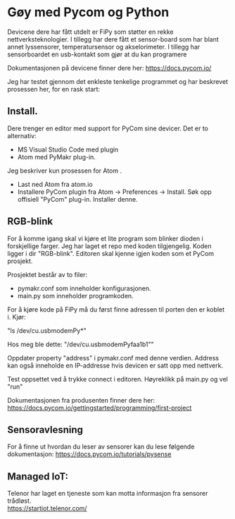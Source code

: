 

# Gøy med Pycom og Python
Devicene dere har fått utdelt er FiPy som støtter en rekke nettverksteknologier. I tillegg har dere fått et sensor-board som har blant annet lyssensorer, temperatursensor og akselorimeter. I tillegg har sensorboardet en usb-kontakt som gjør at du kan programere

Dokumentasjonen på devicene finner dere her:
https://docs.pycom.io/

Jeg har testet gjennom det enkleste tenkelige programmet og har beskrevet prosessen her, for en rask start:

## Install.
Dere trenger en editor med support for PyCom sine devicer. Det er to alternativ:
- MS Visual Studio Code med plugin
- Atom med PyMakr plug-in.

Jeg beskriver kun prosessen for Atom .

- Last ned Atom fra atom.io
- Installere PyCom plugin fra Atom -> Preferences -> Install. Søk opp offisiell "PyCom" plug-in. Installer denne.

## RGB-blink
For å komme igang skal vi kjøre et lite program som blinker dioden i forskjellige farger.
Jeg har laget et repo med koden tilgjengelig. Koden ligger i dir "RGB-blink". Editoren skal kjenne igjen koden som et PyCom prosjekt.

Prosjektet består av to filer:
- pymakr.conf som inneholder konfigurasjonen.
- main.py som inneholder programkoden.

For å kjøre kode på FiPy må du først finne adressen til porten den er koblet i. Kjør:

"ls /dev/cu.usbmodemPy*"

Hos meg ble dette: "/dev/cu.usbmodemPyfaa1b1""

Oppdater property "address" i pymakr.conf med denne verdien. Address kan også inneholde en IP-addresse hvis devicen er satt opp med nettverk.

Test oppsettet ved å trykke connect i editoren. Høyreklikk på main.py og vel "run"

Dokumentasjonen fra produsenten finner dere her:
https://docs.pycom.io/gettingstarted/programming/first-project

## Sensoravlesning
For å finne ut hvordan du leser av sensorer kan du lese følgende dokumentasjon:
https://docs.pycom.io/tutorials/pysense


## Managed IoT:
Telenor har laget en tjeneste som kan motta informasjon fra sensorer trådløst.  
https://startiot.telenor.com/
